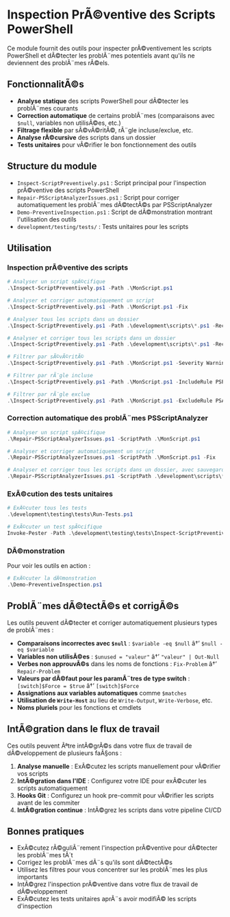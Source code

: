 # Inspection PrÃ©ventive des Scripts PowerShell

Ce module fournit des outils pour inspecter prÃ©ventivement les scripts PowerShell et dÃ©tecter les problÃ¨mes potentiels avant qu'ils ne deviennent des problÃ¨mes rÃ©els.

## FonctionnalitÃ©s

- **Analyse statique** des scripts PowerShell pour dÃ©tecter les problÃ¨mes courants
- **Correction automatique** de certains problÃ¨mes (comparaisons avec `$null`, variables non utilisÃ©es, etc.)
- **Filtrage flexible** par sÃ©vÃ©ritÃ©, rÃ¨gle incluse/exclue, etc.
- **Analyse rÃ©cursive** des scripts dans un dossier
- **Tests unitaires** pour vÃ©rifier le bon fonctionnement des outils

## Structure du module

- `Inspect-ScriptPreventively.ps1` : Script principal pour l'inspection prÃ©ventive des scripts PowerShell
- `Repair-PSScriptAnalyzerIssues.ps1` : Script pour corriger automatiquement les problÃ¨mes dÃ©tectÃ©s par PSScriptAnalyzer
- `Demo-PreventiveInspection.ps1` : Script de dÃ©monstration montrant l'utilisation des outils
- `development/testing/tests/` : Tests unitaires pour les scripts

## Utilisation

### Inspection prÃ©ventive des scripts

```powershell
# Analyser un script spÃ©cifique
.\Inspect-ScriptPreventively.ps1 -Path .\MonScript.ps1

# Analyser et corriger automatiquement un script
.\Inspect-ScriptPreventively.ps1 -Path .\MonScript.ps1 -Fix

# Analyser tous les scripts dans un dossier
.\Inspect-ScriptPreventively.ps1 -Path .\development\scripts\*.ps1 -Recurse

# Analyser et corriger tous les scripts dans un dossier
.\Inspect-ScriptPreventively.ps1 -Path .\development\scripts\*.ps1 -Recurse -Fix

# Filtrer par sÃ©vÃ©ritÃ©
.\Inspect-ScriptPreventively.ps1 -Path .\MonScript.ps1 -Severity Warning

# Filtrer par rÃ¨gle incluse
.\Inspect-ScriptPreventively.ps1 -Path .\MonScript.ps1 -IncludeRule PSPossibleIncorrectComparisonWithNull

# Filtrer par rÃ¨gle exclue
.\Inspect-ScriptPreventively.ps1 -Path .\MonScript.ps1 -ExcludeRule PSAvoidUsingWriteHost
```

### Correction automatique des problÃ¨mes PSScriptAnalyzer

```powershell
# Analyser un script spÃ©cifique
.\Repair-PSScriptAnalyzerIssues.ps1 -ScriptPath .\MonScript.ps1

# Analyser et corriger automatiquement un script
.\Repair-PSScriptAnalyzerIssues.ps1 -ScriptPath .\MonScript.ps1 -Fix

# Analyser et corriger tous les scripts dans un dossier, avec sauvegarde
.\Repair-PSScriptAnalyzerIssues.ps1 -ScriptPath .\development\scripts\*.ps1 -Fix -CreateBackup
```

### ExÃ©cution des tests unitaires

```powershell
# ExÃ©cuter tous les tests
.\development\testing\tests\Run-Tests.ps1

# ExÃ©cuter un test spÃ©cifique
Invoke-Pester -Path .\development\testing\tests\Inspect-ScriptPreventively.Tests.ps1
```

### DÃ©monstration

Pour voir les outils en action :

```powershell
# ExÃ©cuter la dÃ©monstration
.\Demo-PreventiveInspection.ps1
```

## ProblÃ¨mes dÃ©tectÃ©s et corrigÃ©s

Les outils peuvent dÃ©tecter et corriger automatiquement plusieurs types de problÃ¨mes :

- **Comparaisons incorrectes avec `$null`** : `$variable -eq $null` â†’ `$null -eq $variable`
- **Variables non utilisÃ©es** : `$unused = "valeur"` â†’ `"valeur" | Out-Null`
- **Verbes non approuvÃ©s** dans les noms de fonctions : `Fix-Problem` â†’ `Repair-Problem`
- **Valeurs par dÃ©faut pour les paramÃ¨tres de type switch** : `[switch]$Force = $true` â†’ `[switch]$Force`
- **Assignations aux variables automatiques** comme `$matches`
- **Utilisation de `Write-Host`** au lieu de `Write-Output`, `Write-Verbose`, etc.
- **Noms pluriels** pour les fonctions et cmdlets

## IntÃ©gration dans le flux de travail

Ces outils peuvent Ãªtre intÃ©grÃ©s dans votre flux de travail de dÃ©veloppement de plusieurs faÃ§ons :

1. **Analyse manuelle** : ExÃ©cutez les scripts manuellement pour vÃ©rifier vos scripts
2. **IntÃ©gration dans l'IDE** : Configurez votre IDE pour exÃ©cuter les scripts automatiquement
3. **Hooks Git** : Configurez un hook pre-commit pour vÃ©rifier les scripts avant de les commiter
4. **IntÃ©gration continue** : IntÃ©grez les scripts dans votre pipeline CI/CD

## Bonnes pratiques

- ExÃ©cutez rÃ©guliÃ¨rement l'inspection prÃ©ventive pour dÃ©tecter les problÃ¨mes tÃ´t
- Corrigez les problÃ¨mes dÃ¨s qu'ils sont dÃ©tectÃ©s
- Utilisez les filtres pour vous concentrer sur les problÃ¨mes les plus importants
- IntÃ©grez l'inspection prÃ©ventive dans votre flux de travail de dÃ©veloppement
- ExÃ©cutez les tests unitaires aprÃ¨s avoir modifiÃ© les scripts d'inspection
